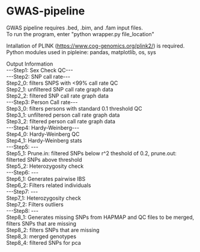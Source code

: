 # GWAS-pipeline
GWAS pipeline requires .bed, .bim, and .fam input files.   
To run the program, enter "python wrapper.py file_location"

Intallation of PLINK (https://www.cog-genomics.org/plink2/) is required.   
Python modules used in pipleine: pandas, matplotlib, os, sys   

Output Information  
---Step1: Sex Check QC---  
---Step2: SNP call rate---  
Step2_0: filters SNPS with <99% call rate QC  
Step2_1: unfiltered SNP call rate graph data  
Step2_2: filtered SNP call rate graph data  
---Step3: Person Call rate---  
Step3_0: filters persons with standard 0.1 threshold QC  
Step3_1: unfiltered person call rate graph data  
Step3_2: filtered person call rate graph data  
---Step4: Hardy-Weinberg---  
Step4_0: Hardy-Weinberg QC  
Step4_1: Hardy-Weinberg stats  
---Step5: ---  
Step5_1: Prune.in: filtered SNPs below r^2 theshold of 0.2, prune.out: filterted SNPs above threshold    
Step5_2: Heterozygosity check   
---Step6: ---  
Step6_1: Generates pairwise IBS  
Step6_2: Filters related individuals  
---Step7: ---  
Step7_1: Heterozygosity check      
Step7_2: Filters outliers      
---Step8: ---  
Step8_1: Generates missing SNPs from HAPMAP and QC files to be merged, filters SNPs that are missing     
Step8_2: filters SNPs that are missing   
Step8_3: merged genotypes  
Step8_4: filtered SNPs for pca 
